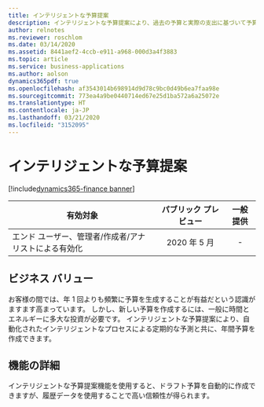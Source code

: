 ```yaml
---
title: インテリジェントな予算提案
description: インテリジェントな予算提案により、過去の予算と実際の支出に基づいて予算提案を自動的に作成できます。
author: relnotes
ms.reviewer: roschlom
ms.date: 03/14/2020
ms.assetid: 8441aef2-4ccb-e911-a968-000d3a4f3883
ms.topic: article
ms.service: business-applications
ms.author: aolson
dynamics365pdf: true
ms.openlocfilehash: af3543014b698914d9d78c9bc0d49b6ea7faa98e
ms.sourcegitcommit: 773ea4a9be0440714ed67e25d1ba572a6a25072e
ms.translationtype: HT
ms.contentlocale: ja-JP
ms.lasthandoff: 03/21/2020
ms.locfileid: "3152095"
---
```

# <a name="intelligent-budget-proposal"></a>インテリジェントな予算提案
[!include[dynamics365-finance banner](../includes/dynamics365-finance.md)]

| 有効対象    |  パブリック プレビュー | 一般提供 | 
| ---------- | :----------: |:----------: |
|エンド ユーザー、管理者/作成者/アナリストによる有効化|2020 年 5 月| -|


## <a name="business-value"></a>ビジネス バリュー
<!-- bv start -->
お客様の間では、年 1 回よりも頻繁に予算を生成することが有益だという認識がますます高まっています。 しかし、新しい予算を作成するには、一般に時間とエネルギーに多大な投資が必要です。 インテリジェントな予算提案により、自動化されたインテリジェントなプロセスによる定期的な予測と共に、年間予算を作成できます。
<!-- bv end -->



## <a name="feature-details"></a>機能の詳細
<!--feature detail start -->
インテリジェントな予算提案機能を使用すると、ドラフト予算を自動的に作成できますが、履歴データを使用することで高い信頼性が得られます。
<!--feature detail end -->









